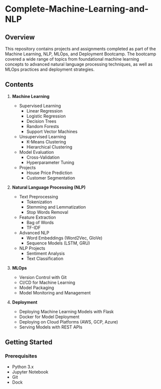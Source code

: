 # Complete-Machine-Learning-and-NLP

## Overview

This repository contains projects and assignments completed as part of the Machine Learning, NLP, MLOps, and Deployment Bootcamp. The bootcamp covered a wide range of topics from foundational machine learning concepts to advanced natural language processing techniques, as well as MLOps practices and deployment strategies.

## Contents

1. **Machine Learning**
   - Supervised Learning
     - Linear Regression
     - Logistic Regression
     - Decision Trees
     - Random Forests
     - Support Vector Machines
   - Unsupervised Learning
     - K-Means Clustering
     - Hierarchical Clustering
   - Model Evaluation
     - Cross-Validation
     - Hyperparameter Tuning
   - Projects
     - House Price Prediction
     - Customer Segmentation

2. **Natural Language Processing (NLP)**
   - Text Preprocessing
     - Tokenization
     - Stemming and Lemmatization
     - Stop Words Removal
   - Feature Extraction
     - Bag of Words
     - TF-IDF
   - Advanced NLP
     - Word Embeddings (Word2Vec, GloVe)
     - Sequence Models (LSTM, GRU)
   - NLP Projects
     - Sentiment Analysis
     - Text Classification

3. **MLOps**
   - Version Control with Git
   - CI/CD for Machine Learning
   - Model Packaging
   - Model Monitoring and Management

4. **Deployment**
   - Deploying Machine Learning Models with Flask
   - Docker for Model Deployment
   - Deploying on Cloud Platforms (AWS, GCP, Azure)
   - Serving Models with REST APIs

## Getting Started

### Prerequisites

- Python 3.x
- Jupyter Notebook
- Git
- Dock